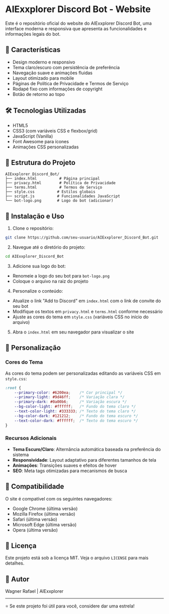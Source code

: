 # AIExxplorer Discord Bot - Website

Este é o repositório oficial do website do AIExxplorer Discord Bot, uma interface moderna e responsiva que apresenta as funcionalidades e informações legais do bot.

## 🌟 Características

- Design moderno e responsivo
- Tema claro/escuro com persistência de preferência
- Navegação suave e animações fluidas
- Layout otimizado para mobile
- Páginas de Política de Privacidade e Termos de Serviço
- Rodapé fixo com informações de copyright
- Botão de retorno ao topo

## 🛠️ Tecnologias Utilizadas

- HTML5
- CSS3 (com variáveis CSS e flexbox/grid)
- JavaScript (Vanilla)
- Font Awesome para ícones
- Animações CSS personalizadas

## 📂 Estrutura do Projeto

```
AIExxplorer_Discord_Bot/
├── index.html          # Página principal
├── privacy.html        # Política de Privacidade
├── terms.html          # Termos de Serviço
├── style.css          # Estilos globais
├── script.js          # Funcionalidades JavaScript
└── bot-logo.png       # Logo do bot (adicionar)
```

## 🚀 Instalação e Uso

1. Clone o repositório:
```bash
git clone https://github.com/seu-usuario/AIExxplorer_Discord_Bot.git
```

2. Navegue até o diretório do projeto:
```bash
cd AIExxplorer_Discord_Bot
```

3. Adicione sua logo do bot:
- Renomeie a logo do seu bot para `bot-logo.png`
- Coloque o arquivo na raiz do projeto

4. Personalize o conteúdo:
- Atualize o link "Add to Discord" em `index.html` com o link de convite do seu bot
- Modifique os textos em `privacy.html` e `terms.html` conforme necessário
- Ajuste as cores do tema em `style.css` (variáveis CSS no início do arquivo)

5. Abra o `index.html` em seu navegador para visualizar o site

## 🎨 Personalização

### Cores do Tema

As cores do tema podem ser personalizadas editando as variáveis CSS em `style.css`:

```css
:root {
    --primary-color: #6200ea;    /* Cor principal */
    --primary-light: #9d46ff;    /* Variação clara */
    --primary-dark: #0a00b6;     /* Variação escura */
    --bg-color-light: #ffffff;   /* Fundo do tema claro */
    --text-color-light: #333333; /* Texto do tema claro */
    --bg-color-dark: #121212;    /* Fundo do tema escuro */
    --text-color-dark: #ffffff;  /* Texto do tema escuro */
}
```

### Recursos Adicionais

- **Tema Escuro/Claro**: Alternância automática baseada na preferência do sistema
- **Responsividade**: Layout adaptativo para diferentes tamanhos de tela
- **Animações**: Transições suaves e efeitos de hover
- **SEO**: Meta tags otimizadas para mecanismos de busca

## 📱 Compatibilidade

O site é compatível com os seguintes navegadores:
- Google Chrome (última versão)
- Mozilla Firefox (última versão)
- Safari (última versão)
- Microsoft Edge (última versão)
- Opera (última versão)

## 📄 Licença

Este projeto está sob a licença MIT. Veja o arquivo `LICENSE` para mais detalhes.

## 👤 Autor

Wagner Rafael | AIExxplorer

---

⭐ Se este projeto foi útil para você, considere dar uma estrela!
